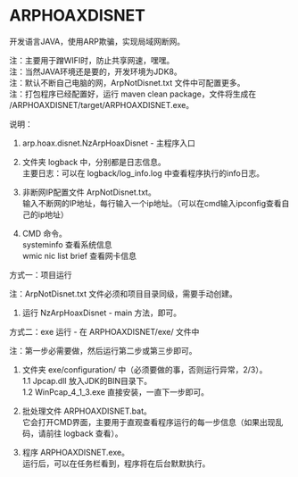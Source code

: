 # ARPHOAXDISNET
开发语言JAVA，使用ARP欺骗，实现局域网断网。

注：主要用于蹭WIFI时，防止共享网速，嘿嘿。</br>
注：当然JAVA环境还是要的，开发环境为JDK8。</br>
注：默认不断自己电脑的网，ArpNotDisnet.txt 文件中可配置更多。</br>
注：打包程序已经配置好，运行 maven clean package，文件将生成在 /ARPHOAXDISNET/target/ARPHOAXDISNET.exe。</br>

说明：

1. arp.hoax.disnet.NzArpHoaxDisnet - 主程序入口

2. 文件夹 logback 中，分别都是日志信息。</br>
	主要日志：可以在 logback/log_info.log 中查看程序执行的info日志。
	
3. 非断网IP配置文件 ArpNotDisnet.txt。</br>
	输入不断网的IP地址，每行输入一个ip地址。（可以在cmd输入ipconfig查看自己的ip地址）</br>
	
4. CMD 命令。</br>
    systeminfo 查看系统信息</br>
    wmic nic list brief 查看网卡信息</br>

方式一：项目运行

注：ArpNotDisnet.txt 文件必须和项目目录同级，需要手动创建。</br>

1. 运行 NzArpHoaxDisnet - main 方法，即可。

方式二：exe 运行 - 在 ARPHOAXDISNET/exe/ 文件中

注：第一步必需要做，然后运行第二步或第三步即可。</br>

1. 文件夹 exe/configuration/ 中（必须要做的事，否则运行异常，2/3）。</br>
	1.1 Jpcap.dll 放入JDK的BIN目录下。</br>
	1.2 WinPcap_4_1_3.exe 直接安装，一直下一步即可。</br>

2. 批处理文件 ARPHOAXDISNET.bat。</br>
	它会打开CMD界面，主要用于直观查看程序运行的每一步信息（如果出现乱码，请前往 logback 查看）。</br>

3. 程序 ARPHOAXDISNET.exe。</br>
	运行后，可以在任务栏看到，程序将在后台默默执行。</br>




